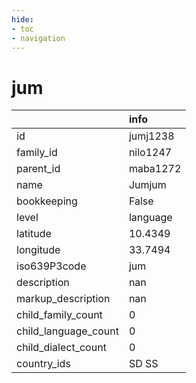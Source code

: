 ```yaml
---
hide:
- toc
- navigation
---
```

# jum
|                      | info     |
|:---------------------|:---------|
| id                   | jumj1238 |
| family_id            | nilo1247 |
| parent_id            | maba1272 |
| name                 | Jumjum   |
| bookkeeping          | False    |
| level                | language |
| latitude             | 10.4349  |
| longitude            | 33.7494  |
| iso639P3code         | jum      |
| description          | nan      |
| markup_description   | nan      |
| child_family_count   | 0        |
| child_language_count | 0        |
| child_dialect_count  | 0        |
| country_ids          | SD SS    |